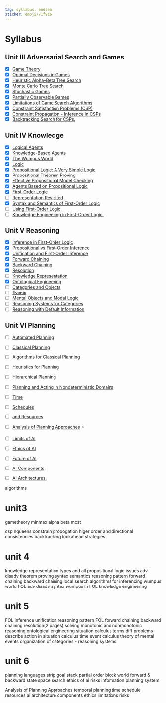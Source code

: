 ```yaml
---
tag: syllabus, endsem
sticker: emoji//1f916
---
```

# Syllabus

## Unit III Adversarial Search and Games
 - [x] [Game Theory](Game%20Theory.md)
 - [x] [Optimal Decisions in Games](Optimal%20Decisions%20in%20Games.md)
 - [x] [Heuristic Alpha–Beta Tree Search](Heuristic%20Alpha%E2%80%93Beta%20Tree%20Search)
 - [x] [Monte Carlo Tree Search ](Monte%20Carlo%20Tree%20Search%20)
 - [x] [Stochastic Games](Stochastic%20Games)
 - [x] [Partially Observable Games](Partially%20Observable%20Games)
 - [x] [Limitations of Game Search Algorithms ](Limitations%20of%20Game%20Search%20Algorithms%20)
 - [x] [Constraint Satisfaction Problems (CSP)](Constraint%20Satisfaction%20Problems%20(CSP))
 - [x] [Constraint Propagation -  Inference in CSPs](Constraint%20Propagation%20-%20%20Inference%20in%20CSPs.md)
 - [x] [Backtracking Search for CSPs.](Backtracking%20Search%20for%20CSPs.)

## Unit IV Knowledge
 - [x] [Logical Agents](Logical%20Agents)
 - [x] [Knowledge-Based Agents](Knowledge-Based%20Agents.md)
 - [x] [The Wumpus World](The%20Wumpus%20World.md)
 - [x] [Logic](Logic)
 - [x] [Propositional Logic: A Very Simple Logic](Propositional%20Logic:%20A%20Very%20Simple%20Logic)
 - [x] [Propositional Theorem Proving](Propositional%20Theorem%20Proving)
 - [x] [Effective Propositional Model Checking](Effective%20Propositional%20Model%20Checking.md)
 - [x] [Agents Based on Propositional Logic](Agents%20Based%20on%20Propositional%20Logic)
 - [x] [First-Order Logic](First-Order%20Logic.md)
 - [ ] [Representation Revisited](Representation%20Revisited.md)
 - [x] [Syntax and Semantics of First-Order Logic](Syntax%20and%20Semantics%20of%20First-Order%20Logic)
 - [ ] [Using First-Order Logic](Using%20First-Order%20Logic)
 - [ ] [Knowledge Engineering in First-Order Logic.](Knowledge%20Engineering%20in%20First-Order%20Logic.)

## Unit V Reasoning
 - [x] [Inference in First-Order Logic](Inference%20in%20First-Order%20Logic)
 - [x] [Propositional vs First-Order Inference](Propositional%20vs%20First-Order%20Inference)
 - [x] [Unification and First-Order Inference](Unification%20and%20First-Order%20Inference)
 - [x] [Forward Chaining](Forward%20Chaining.md)
 - [x] [Backward Chaining](Backward%20Chaining.md)
 - [x] [Resolution](Resolution)
 - [ ] [Knowledge Representation](Knowledge%20Representation)
 - [x] [Ontological Engineering](Ontological%20Engineering)
 - [ ] [Categories and Objects](Categories%20and%20Objects)
 - [ ] [Events](Events)
 - [ ] [Mental Objects and Modal Logic](Mental%20Objects%20and%20Modal%20Logic)
 - [ ] [Reasoning Systems for Categories](Reasoning%20Systems%20for%20Categories)
 - [ ] [Reasoning with Default Information](Reasoning%20with%20Default%20Information)

## Unit VI Planning
 - [ ] [Automated Planning](Automated%20Planning)
 - [ ] [Classical Planning](Classical%20Planning.md)
 - [ ] [Algorithms for Classical Planning](Algorithms%20for%20Classical%20Planning)
 - [ ] [Heuristics for Planning](Heuristics%20for%20Planning)
 - [ ] [Hierarchical Planning](Hierarchical%20Planning)
 - [ ] [Planning and Acting in Nondeterministic Domains](Planning%20and%20Acting%20in%20Nondeterministic%20Domains)
 - [ ] [Time](Time)
 - [ ] [Schedules](Schedules)
 - [ ] [and Resources](and%20Resources)
 - [ ] [Analysis of Planning Approaches](Analysis%20of%20Planning%20Approaches) ⭐
 - [ ] [Limits of AI](Limits%20of%20AI)
 - [ ] [Ethics of AI](Ethics%20of%20AI)
 - [ ] [Future of AI](Future%20of%20AI)
 - [ ] [AI Components](AI%20Components)
 - [ ] [AI Architectures.](AI%20Architectures.)


algorithms 
# unit3

gametheory
minmax
alpha beta
mcst

csp
nqueens
constrain propogation
higer order and directional consistencies
backtracking lookahead strategies

# unit 4
knowledge representation 
types and all
propositional logic 
issues
adv disadv
theorem proving
syntax 
semantics 
reasoning pattern
forward chaining 
backward chaining
local search algorithms for inferencing
wumpus world 
FOL
adv disadv
syntax
wumpus in FOL
knowledge engineering 


# unit 5
FOL inference 
unification 
reasoning pattern FOL
forward chaining 
backward chaining
resolution(2 pages) solving
monotonic and nonmonotonic reasoning 
ontological engineering 
situation calculus
	terms
	diff problems
	describe action in situation calculus 
time event calculus 
theory of  mental events 
organization of categories - reasoning systems 

# unit 6
planning languages
strip
goal stack
partial order 
block world 
forward & backward  state space search
ethics of ai
risks
information planning system

Analysis of Planning Approaches
temporal planning 
time schedule resources
ai architecture
components 
ethics 
limitations 
risks 

